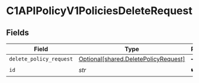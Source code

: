 # C1APIPolicyV1PoliciesDeleteRequest


## Fields

| Field                                                                              | Type                                                                               | Required                                                                           | Description                                                                        |
| ---------------------------------------------------------------------------------- | ---------------------------------------------------------------------------------- | ---------------------------------------------------------------------------------- | ---------------------------------------------------------------------------------- |
| `delete_policy_request`                                                            | [Optional[shared.DeletePolicyRequest]](../../models/shared/deletepolicyrequest.md) | :heavy_minus_sign:                                                                 | N/A                                                                                |
| `id`                                                                               | *str*                                                                              | :heavy_check_mark:                                                                 | N/A                                                                                |